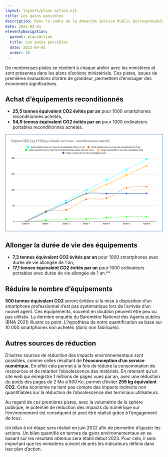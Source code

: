 ```yaml
---
layout: layouts/plans-action.njk
title: Les gains possibles
description: Dans le cadre de la démarche Service Public Ecoresponsable, démarche globale de réduction des impacts environnementaux des administrations publiques, la mission interministérielle numérique écoresponsable (MiNumEco) publie les plans d’actions 2022 des ministères pour la réduction de l’empreinte environnementale de leurs activités numériques.
date: 2022-04-01
eleventyNavigation:
  parent: plansAction
  title: Les gains possibles
  date: 2022-04-01
  order: 30
---
```


De nombreuses pistes se révèlent à chaque atelier avec les ministères et sont présentes dans les plans d’actions ministériels. Ces pistes, issues de premières évaluations d’ordre de grandeur, permettent d’envisager des économies significatives. 

## Achat d’équipements reconditionnés

- **25,5 tonnes équivalent CO2 évités par an** pour 1000 smartphones reconditionnés achetés,
- **54,9 tonnes équivalent CO2 évités par an** pour 1000 ordinateurs portables reconditionnés achetés.

![Impact GES - Achat de smartphone reconditionné](/img/plans-action/achat-smartphone-reconditionne.png)

## Allonger la durée de vie des équipements

- **7,3 tonnes équivalent CO2 évités par an** pour 1000 smartphones avec durée de vie allongée de 1 an,
- **17,1 tonnes équivalent CO2 évités par an** pour 1000 ordinateurs portables avec durée de vie allongée de 1 an.** 

## Réduire le nombre d’équipements

**500 tonnes équivalent CO2** seront évitées si la mise à disposition d’un smartphone professionnel n’est pas systématique lors de l’arrivée d’un nouvel agent.  Ces équipements, souvent en doublon peuvent être peu ou pas utilisés.  La dernière enquête du Baromètre National des Agents publics (BNA 2021) illustre ce point. L’hypothèse de notre quantification se base sur 10 000 smartphones non achetés (donc non fabriqués).

## Autres sources de réduction

D’autres sources de réduction des impacts environnementaux sont possibles, comme celles résultant de **l’écoconception d’un service numérique.** En effet cela permet à la fois de réduire la consommation de ressources et de retarder l’obsolescence des matériels. En retenant qu’un site web qui enregistre 1 millions de pages vues par an, avec une réduction du poids des pages de 2 Mo à 500 Ko, permet d’éviter **259 kg équivalent CO2**. Cette économie ne tient pas compte  des impacts indirects non quantifiables sur la réduction de l’obsolescence des terminaux utilisateurs.

Au regard de ces premières pistes, avec la volumétrie de la sphère publique, le potentiel de réduction des impacts du numérique sur l’environnement est conséquent et peut être réalisé grâce à l’engagement de tous.

Un bilan à mi-étape sera réalisé en juin 2022 afin de permettre d’ajuster les actions. Un bilan quantifié en termes de gains environnementaux en se basant sur les résultats obtenus sera établi début 2023. Pour cela, il sera important que les ministères suivent de près les indicateurs définis dans leur plan d’action.